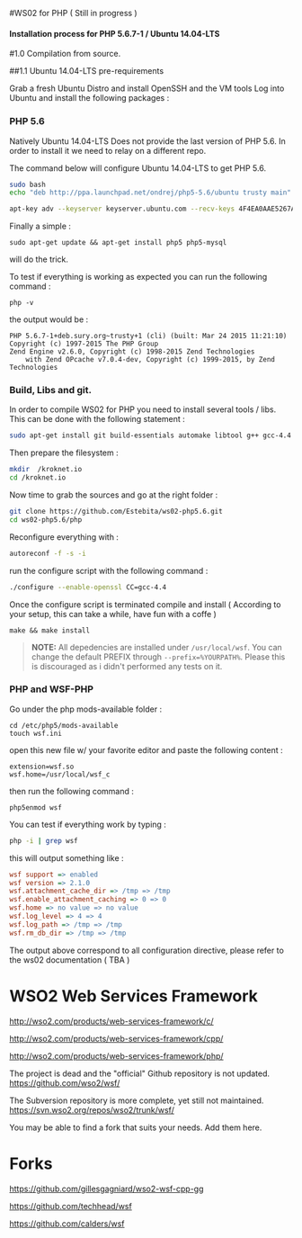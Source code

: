 
#WS02 for PHP ( Still in progress ) 
#### Installation process for PHP 5.6.7-1 / Ubuntu 14.04-LTS

#1.0 Compilation from source. 

##1.1 Ubuntu 14.04-LTS pre-requirements

Grab a fresh Ubuntu Distro and install OpenSSH and the VM tools
Log into Ubuntu and install the following packages : 

### PHP 5.6
Natively Ubuntu 14.04-LTS Does not provide the last version of PHP 5.6. In order to install it we need to relay on a different repo.

The command below will configure  Ubuntu 14.04-LTS to get PHP 5.6. 

```bash
sudo bash 
echo "deb http://ppa.launchpad.net/ondrej/php5-5.6/ubuntu trusty main" > /etc/apt/sources.list.d/ondrej-php5-5_6-trusty.list

apt-key adv --keyserver keyserver.ubuntu.com --recv-keys 4F4EA0AAE5267A6C
```
Finally a simple :

`sudo apt-get update && apt-get install php5 php5-mysql` 

will do the trick. 

To test if everything is working as expected you can run the following command : 

`php -v`

the output would be : 

```
PHP 5.6.7-1+deb.sury.org~trusty+1 (cli) (built: Mar 24 2015 11:21:10) 
Copyright (c) 1997-2015 The PHP Group
Zend Engine v2.6.0, Copyright (c) 1998-2015 Zend Technologies
    with Zend OPcache v7.0.4-dev, Copyright (c) 1999-2015, by Zend Technologies
```

### Build, Libs and git. 

In order to compile WS02 for PHP you need to install several tools / libs. This can be done with the following statement : 

```bash
sudo apt-get install git build-essentials automake libtool g++ gcc-4.4 pkg-config pkg-config-aarch64-linux-gnu libxml2 php5-dev php5-xsl 
```

Then prepare the filesystem : 

```bash
mkdir  /kroknet.io
cd /kroknet.io
```

Now time to grab the sources and go at the right folder : 

```bash
git clone https://github.com/Estebita/ws02-php5.6.git
cd ws02-php5.6/php
```

Reconfigure everything with : 

```bash
autoreconf -f -s -i
```

run the configure script with the following command : 

```bash
./configure --enable-openssl CC=gcc-4.4
```

Once the configure script is terminated compile and install ( According to your setup, this can take a while, have fun with a coffe )
```
make && make install 
```

> **NOTE:** All depedencies are installed under `/usr/local/wsf`. You can change the default PREFIX through `--prefix=%YOURPATH%`. Please this is discouraged as i didn't performed any tests on it. 

### PHP and WSF-PHP

Go under the php mods-available folder : 

```
cd /etc/php5/mods-available
touch wsf.ini
```

open this new file w/ your favorite editor and paste the following content : 

```
extension=wsf.so
wsf.home=/usr/local/wsf_c
```

then run the following command : 

```
php5enmod wsf
```

You can test if everything work by typing : 

```bash  
php -i | grep wsf
```
this will output something like : 

```ini
wsf support => enabled
wsf version => 2.1.0
wsf.attachment_cache_dir => /tmp => /tmp
wsf.enable_attachment_caching => 0 => 0
wsf.home => no value => no value
wsf.log_level => 4 => 4
wsf.log_path => /tmp => /tmp
wsf.rm_db_dir => /tmp => /tmp
```
The output above correspond to all configuration directive, please refer to the ws02 documentation ( TBA )


WSO2 Web Services Framework
===
http://wso2.com/products/web-services-framework/c/

http://wso2.com/products/web-services-framework/cpp/

http://wso2.com/products/web-services-framework/php/

The project is dead and the "official" Github repository is not updated. https://github.com/wso2/wsf/

The Subversion repository is more complete, yet still not maintained. https://svn.wso2.org/repos/wso2/trunk/wsf/

You may be able to find a fork that suits your needs.  Add them here.

Forks
====
https://github.com/gillesgagniard/wso2-wsf-cpp-gg

https://github.com/techhead/wsf

https://github.com/calders/wsf
